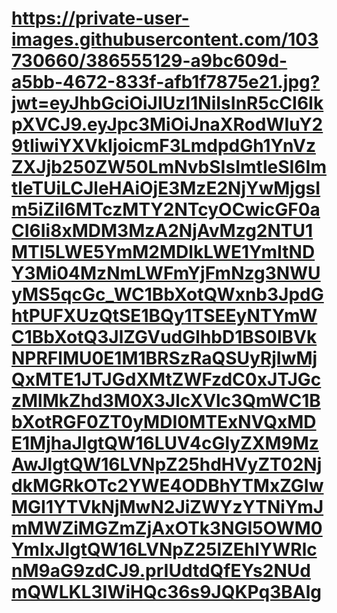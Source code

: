 
# https://private-user-images.githubusercontent.com/103730660/386555129-a9bc609d-a5bb-4672-833f-afb1f7875e21.jpg?jwt=eyJhbGciOiJIUzI1NiIsInR5cCI6IkpXVCJ9.eyJpc3MiOiJnaXRodWIuY29tIiwiYXVkIjoicmF3LmdpdGh1YnVzZXJjb250ZW50LmNvbSIsImtleSI6ImtleTUiLCJleHAiOjE3MzE2NjYwMjgsIm5iZiI6MTczMTY2NTcyOCwicGF0aCI6Ii8xMDM3MzA2NjAvMzg2NTU1MTI5LWE5YmM2MDlkLWE1YmItNDY3Mi04MzNmLWFmYjFmNzg3NWUyMS5qcGc_WC1BbXotQWxnb3JpdGhtPUFXUzQtSE1BQy1TSEEyNTYmWC1BbXotQ3JlZGVudGlhbD1BS0lBVkNPRFlMU0E1M1BRSzRaQSUyRjIwMjQxMTE1JTJGdXMtZWFzdC0xJTJGczMlMkZhd3M0X3JlcXVlc3QmWC1BbXotRGF0ZT0yMDI0MTExNVQxMDE1MjhaJlgtQW16LUV4cGlyZXM9MzAwJlgtQW16LVNpZ25hdHVyZT02NjdkMGRkOTc2YWE4ODBhYTMxZGIwMGI1YTVkNjMwN2JiZWYzYTNiYmJmMWZiMGZmZjAxOTk3NGI5OWM0YmIxJlgtQW16LVNpZ25lZEhlYWRlcnM9aG9zdCJ9.prIUdtdQfEYs2NUdmQWLKL3IWiHQc36s9JQKPq3BAlg

